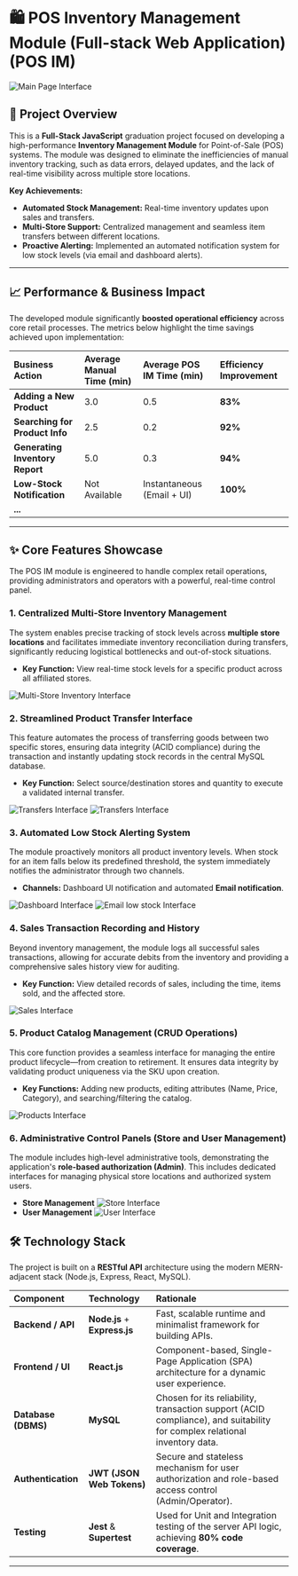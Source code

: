 # 🛍️ POS Inventory Management Module (Full-stack Web Application) (POS IM)

![Main Page Interface](frontend/public/anh1.PNG)

## 🌟 Project Overview

This is a **Full-Stack JavaScript** graduation project focused on developing a high-performance **Inventory Management Module** for Point-of-Sale (POS) systems. The module was designed to eliminate the inefficiencies of manual inventory tracking, such as data errors, delayed updates, and the lack of real-time visibility across multiple store locations.

**Key Achievements:**
* **Automated Stock Management:** Real-time inventory updates upon sales and transfers.
* **Multi-Store Support:** Centralized management and seamless item transfers between different locations.
* **Proactive Alerting:** Implemented an automated notification system for low stock levels (via email and dashboard alerts).

---

## 📈 Performance & Business Impact

The developed module significantly **boosted operational efficiency** across core retail processes. The metrics below highlight the time savings achieved upon implementation:

| Business Action | Average Manual Time (min) | Average POS IM Time (min) | Efficiency Improvement |
| :--- | :--- | :--- | :--- |
| **Adding a New Product** | 3.0 | 0.5 | **83%** |
| **Searching for Product Info** | 2.5 | 0.2 | **92%** |
| **Generating Inventory Report** | 5.0 | 0.3 | **94%** |
| **Low-Stock Notification** | Not Available | Instantaneous (Email + UI) | **100%** |
| **...** |  |  |  |

---

## ✨ Core Features Showcase
The POS IM module is engineered to handle complex retail operations, providing administrators and operators with a powerful, real-time control panel.

### 1\. Centralized Multi-Store Inventory Management

The system enables precise tracking of stock levels across **multiple store locations** and facilitates immediate inventory reconciliation during transfers, significantly reducing logistical bottlenecks and out-of-stock situations.

  * **Key Function:** View real-time stock levels for a specific product across all affiliated stores.

![Multi-Store Inventory Interface](frontend/public/anh2.PNG)

### 2\. Streamlined Product Transfer Interface

This feature automates the process of transferring goods between two specific stores, ensuring data integrity (ACID compliance) during the transaction and instantly updating stock records in the central MySQL database.

  * **Key Function:** Select source/destination stores and quantity to execute a validated internal transfer.

![Transfers Interface](frontend/public/anh3.PNG)
![Transfers Interface](frontend/public/anh4.PNG)


### 3\. Automated Low Stock Alerting System

The module proactively monitors all product inventory levels. When stock for an item falls below its predefined threshold, the system immediately notifies the administrator through two channels.

  * **Channels:** Dashboard UI notification and automated **Email notification**.

![Dashboard Interface](frontend/public/anh5.PNG)
![Email low stock Interface](frontend/public/anh6.PNG)

### 4\. Sales Transaction Recording and History

Beyond inventory management, the module logs all successful sales transactions, allowing for accurate debits from the inventory and providing a comprehensive sales history view for auditing.

  * **Key Function:** View detailed records of sales, including the time, items sold, and the affected store.

![Sales Interface](frontend/public/anh7.PNG)

### 5\. Product Catalog Management (CRUD Operations)

This core function provides a seamless interface for managing the entire product lifecycle—from creation to retirement. It ensures data integrity by validating product uniqueness via the SKU upon creation.

  * **Key Functions:** Adding new products, editing attributes (Name, Price, Category), and searching/filtering the catalog.

![Products Interface](frontend/public/anh8.PNG)

### 6\. Administrative Control Panels (Store and User Management)

The module includes high-level administrative tools, demonstrating the application's **role-based authorization (Admin)**. This includes dedicated interfaces for managing physical store locations and authorized system users.

* **Store Management**
![Store Interface](frontend/public/anh9.PNG)
* **User Management**
![User Interface](frontend/public/anh10.PNG)

## 🛠️ Technology Stack

The project is built on a **RESTful API** architecture using the modern MERN-adjacent stack (Node.js, Express, React, MySQL).

| Component | Technology | Rationale |
| :--- | :--- | :--- |
| **Backend / API** | **Node.js** + **Express.js** | Fast, scalable runtime and minimalist framework for building APIs. |
| **Frontend / UI** | **React.js** | Component-based, Single-Page Application (SPA) architecture for a dynamic user experience. |
| **Database (DBMS)** | **MySQL** | Chosen for its reliability, transaction support (ACID compliance), and suitability for complex relational inventory data. |
| **Authentication** | **JWT (JSON Web Tokens)** | Secure and stateless mechanism for user authorization and role-based access control (Admin/Operator). |
| **Testing** | **Jest** & **Supertest** | Used for Unit and Integration testing of the server API logic, achieving **80% code coverage**. |

---
